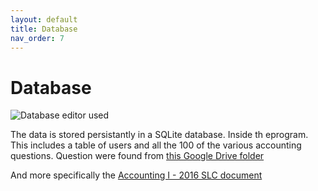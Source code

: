 ```yaml
---
layout: default
title: Database
nav_order: 7
---
```


# Database
![Database editor used](https://quidology.github.io/assets/img/db-browser-for-sqlite.png)

The data is stored persistantly in a SQLite database. Inside th eprogram. This includes a table of users and all the 100 of the various accounting questions. Question were found from [this Google Drive folder](https://drive.google.com/drive/folders/1nO2RkQTGv4EXQ9myxirF8hmOUSd-d6zF)

And more specifically the [Accounting I - 2016 SLC document](https://drive.google.com/file/d/15-xrVy9_5MTgZV6CXHW_MII_RdFilWI6/view?usp=sharing)

